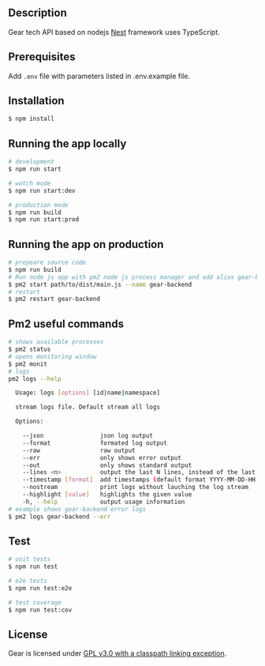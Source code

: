 ## Description

Gear tech API based on nodejs [Nest](https://github.com/nestjs/nest) framework uses TypeScript.

## Prerequisites

Add `.env` file with parameters listed in .env.example file.

## Installation

```bash
$ npm install
```

## Running the app locally

```bash
# development
$ npm run start

# watch mode
$ npm run start:dev

# production mode
$ npm run build
$ npm run start:prod
```

## Running the app on production

```bash
# prepeare source code
$ npm run build
# Run node js app with pm2 node js process manager and add alias gear-backend
$ pm2 start path/to/dist/main.js --name gear-backend
# restart
$ pm2 restart gear-backend
```

## Pm2 useful commands

```bash
# shows available processes
$ pm2 status
# opens monitoring window
$ pm2 monit
# logs
pm2 logs --help

  Usage: logs [options] [id|name|namespace]

  stream logs file. Default stream all logs

  Options:

    --json                json log output
    --format              formated log output
    --raw                 raw output
    --err                 only shows error output
    --out                 only shows standard output
    --lines <n>           output the last N lines, instead of the last 15 by default
    --timestamp [format]  add timestamps (default format YYYY-MM-DD-HH:mm:ss)
    --nostream            print logs without lauching the log stream
    --highlight [value]   highlights the given value
    -h, --help            output usage information
# example shows gear-backend error logs
$ pm2 logs gear-backend --err
```

## Test

```bash
# unit tests
$ npm run test

# e2e tests
$ npm run test:e2e

# test coverage
$ npm run test:cov
```

## License

Gear is licensed under [GPL v3.0 with a classpath linking exception](LICENSE).
